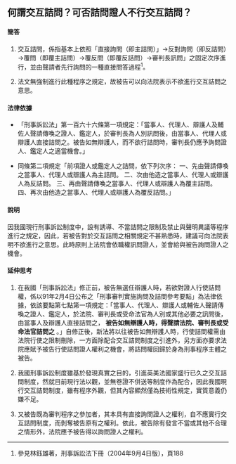 ## 何謂交互詰問？可否詰問證人不行交互詰問？

#### 簡答

1. 交互詰問，係指基本上依照「直接詢問（即主詰問）」→反對詢問（即反詰問）→覆問（即覆主詰問）→覆反問（即覆反詰問）→審判長訊問」之固定次序進行，並由聲請者先行詢問的一種直接問答過程<sup>1</sup>。

2. 法文無強制進行此種程序之規定，故被告可以向法院表示不欲進行交互詰問之意思。

#### 法律依據

* 「刑事訴訟法」第一百六十六條第一項規定：「當事人、代理人、辯護人及輔佐人聲請傳喚之證人、鑑定人，於審判長為人別訊問後，由當事人、代理人或辯護人直接詰問之。被告如無辯護人，而不欲行詰問時，審判長仍應予詢問證人、鑑定人之適當機會。」

* 同條第二項規定「前項證人或鑑定人之詰問，依下列次序：
   一、先由聲請傳喚之當事人、代理人或辯護人為主詰問。
   二、次由他造之當事人、代理人或辯護人為反詰問。
   三、再由聲請傳喚之當事人、代理人或辯護人為覆主詰問。
   四、再次由他造之當事人、代理人或辯護人為覆反詰問。」

#### 說明

因我國現行刑事訴訟制度中，設有誘導、不當詰問之限制及禁止與聲明異議等程序進行之規定，因此，若被告對於交互詰問之相關規定不甚熟悉時，建議可向法院表明不欲進行之意思。此時原則上法院會依職權訊問證人，並會給與被告詢問證人之機會。

#### 延伸思考

1. 在我國「刑事訴訟法」修正前，被告無選任辯護人時，若欲對證人行使詰問權，係以91年2月4日公布之「刑事審判實施詢問及詰問參考要點」為法律依據，依該要點第七點第一項規定：「當事人、代理人、辯護人或輔佐人聲請傳喚之證人、鑑定人，於法院、審判長或受命法官為人別或其他必要之訊問後，由當事人及辯護人直接詰問之， **被告如無辯護人時，得聲請法院、審判長或受命法官詰問之** 。」自修正後，新法將以往被告如無辯護人時，行使詰問權需由法院行使之限制刪除，一方面除配合交互詰問制度之引進外，另方面亦要求法院應賦予被告行使詰問證人權利之機會，將詰問權回歸於身為刑事程序主體之被告。

2. 我國刑事訴訟制度雖基於發現真實之目的，引進英美法國家盛行已久之交互詰問制度，然就目前現行法以觀，並無卷證不併送等制度作為配合，因此我國現行交互詰問制度，雖有程序外觀，但其內容顯然僅為技術性規定，實質意義仍嫌不足。

3. 又被告既為審判程序之參加者，其本具有直接詢問證人之權利，自不應實行交互詰問制度，而剝奪被告原有之權利。依此，被告除有發言不當或其他不合理之情形外，法院應予被告得以詢問證人之權利。

---

1. 參見林鈺雄著，刑事訴訟法下冊（2004年9月4日版），頁188
